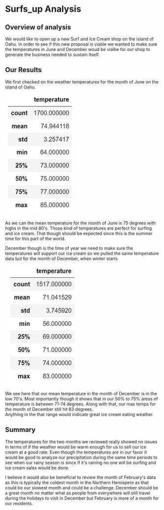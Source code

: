# Surfs_up Analysis 

## Overview of analysis

We would like to open up a new Surf and Ice Cream shop on the island of Oahu.  In order to 
see if this new proposal is viable we wanted to make sure the temperatures in June and 
December woud be vialbe for our shop to generate the business needed to sustain itself. 

## Our Results

We first checked on the weather temperatures for the month of June on the island of Oahu.

![](Starter_Code/June_summery.png)

As we can the mean temperature for the month of June is 75 degrees with highs in the 
mid 80's.  Those kind of temperatures are perfect for surfing and ice cream.  That though
should be expected since this is the summer time for this part of the world.

December though is the time of year we need to make sure the temperatures will support
our ice cream so we pulled the same temperature data but for the month of December, when
winter starts  

![](Starter_Code/December_summery.png)

We see here that our mean temperature in the month of December is in the low 70's.  Most 
importantly though it shows that in our 50% to 75% areas of temperature is between 71-74
degrees.  Along with that, our max temps for the month of December still hit 83 degrees.  
Anything in the that range would indicate great ice cream eating weather. 

## Summary

The temperatures for the two months we reviewed really showed no issues in terms of if the
weather would be warm enough for us to sell our ice cream at a good rate.  Even though 
the temperatures are in our favor it would be good to analyze our precipitation during
the same time periods to see when our rainy season is since if it's raining no one
will be surfing and ice cream sales would be done.  

I believe it would also be beneficial to review the month of February's data as this is
typically the coldest month in the Northern Hemispere as that could be our slowest month
and could be a challenge.  December should be a great month no matter what as people
from everywhere will still travel during the holidays to visit in December but February 
is more of a month for our residents.  
